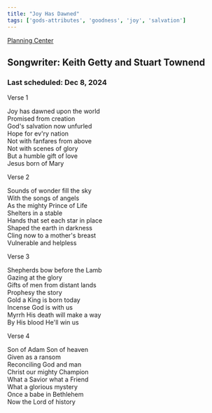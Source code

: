 ```yaml
---
title: "Joy Has Dawned"
tags: ['gods-attributes', 'goodness', 'joy', 'salvation']
---
```


[Planning Center](https://services.planningcenteronline.com/songs/13031631)

## Songwriter: Keith Getty and Stuart Townend
### Last scheduled: Dec 8, 2024          

Verse 1  
  
Joy has dawned upon the world  
Promised from creation  
God's salvation now unfurled  
Hope for ev'ry nation  
Not with fanfares from above  
Not with scenes of glory  
But a humble gift of love  
Jesus born of Mary  
  
Verse 2  
  
Sounds of wonder fill the sky  
With the songs of angels  
As the mighty Prince of Life  
Shelters in a stable  
Hands that set each star in place  
Shaped the earth in darkness  
Cling now to a mother's breast  
Vulnerable and helpless  
  
Verse 3  
  
Shepherds bow before the Lamb  
Gazing at the glory  
Gifts of men from distant lands  
Prophesy the story  
Gold a King is born today  
Incense God is with us  
Myrrh His death will make a way  
By His blood He'll win us  
  
Verse 4  
  
Son of Adam Son of heaven  
Given as a ransom  
Reconciling God and man  
Christ our mighty Champion  
What a Savior what a Friend  
What a glorious mystery  
Once a babe in Bethlehem  
Now the Lord of history
